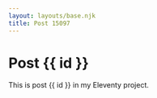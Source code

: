 ```yaml
---
layout: layouts/base.njk
title: Post 15097
---
```


# Post {{ id }}

This is post {{ id }} in my Eleventy project.
